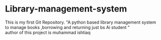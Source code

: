 # Library-management-system
This is my first Git Repository. "A python based library management system to manage books ,borrowing and returning just bs Ai student "
<br>
author of this project is muhammad ishtiaq
